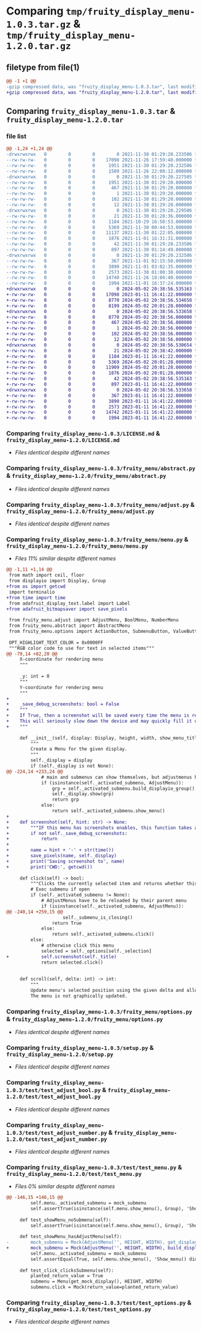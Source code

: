 # Comparing `tmp/fruity_display_menu-1.0.3.tar.gz` & `tmp/fruity_display_menu-1.2.0.tar.gz`

## filetype from file(1)

```diff
@@ -1 +1 @@
-gzip compressed data, was "fruity_display_menu-1.0.3.tar", last modified: Tue Nov 30 01:29:20 2021, max compression
+gzip compressed data, was "fruity_display_menu-1.2.0.tar", last modified: Thu May  2 20:38:56 2024, max compression
```

## Comparing `fruity_display_menu-1.0.3.tar` & `fruity_display_menu-1.2.0.tar`

### file list

```diff
@@ -1,24 +1,24 @@
-drwxrwxrwx   0        0        0        0 2021-11-30 01:29:20.233506 fruity_display_menu-1.0.3/
--rw-rw-rw-   0        0        0    17098 2021-11-26 17:59:40.000000 fruity_display_menu-1.0.3/LICENSE.md
--rw-rw-rw-   0        0        0     1951 2021-11-30 01:29:20.232506 fruity_display_menu-1.0.3/PKG-INFO
--rw-rw-rw-   0        0        0     1509 2021-11-26 22:08:12.000000 fruity_display_menu-1.0.3/README.md
-drwxrwxrwx   0        0        0        0 2021-11-30 01:29:20.227505 fruity_display_menu-1.0.3/fruity_display_menu.egg-info/
--rw-rw-rw-   0        0        0     1951 2021-11-30 01:29:20.000000 fruity_display_menu-1.0.3/fruity_display_menu.egg-info/PKG-INFO
--rw-rw-rw-   0        0        0      467 2021-11-30 01:29:20.000000 fruity_display_menu-1.0.3/fruity_display_menu.egg-info/SOURCES.txt
--rw-rw-rw-   0        0        0        1 2021-11-30 01:29:20.000000 fruity_display_menu-1.0.3/fruity_display_menu.egg-info/dependency_links.txt
--rw-rw-rw-   0        0        0      102 2021-11-30 01:29:20.000000 fruity_display_menu-1.0.3/fruity_display_menu.egg-info/requires.txt
--rw-rw-rw-   0        0        0       12 2021-11-30 01:29:20.000000 fruity_display_menu-1.0.3/fruity_display_menu.egg-info/top_level.txt
-drwxrwxrwx   0        0        0        0 2021-11-30 01:29:20.229506 fruity_display_menu-1.0.3/fruity_menu/
--rw-rw-rw-   0        0        0       21 2021-11-30 01:28:36.000000 fruity_display_menu-1.0.3/fruity_menu/__init__.py
--rw-rw-rw-   0        0        0     1184 2021-10-29 16:50:53.000000 fruity_display_menu-1.0.3/fruity_menu/abstract.py
--rw-rw-rw-   0        0        0     5369 2021-11-30 00:44:53.000000 fruity_display_menu-1.0.3/fruity_menu/adjust.py
--rw-rw-rw-   0        0        0    11137 2021-11-30 01:22:05.000000 fruity_display_menu-1.0.3/fruity_menu/menu.py
--rw-rw-rw-   0        0        0     1876 2021-11-01 16:31:31.000000 fruity_display_menu-1.0.3/fruity_menu/options.py
--rw-rw-rw-   0        0        0       42 2021-11-30 01:29:20.233506 fruity_display_menu-1.0.3/setup.cfg
--rw-rw-rw-   0        0        0      897 2021-11-30 01:14:49.000000 fruity_display_menu-1.0.3/setup.py
-drwxrwxrwx   0        0        0        0 2021-11-30 01:29:20.232506 fruity_display_menu-1.0.3/test/
--rw-rw-rw-   0        0        0      367 2021-11-01 02:15:50.000000 fruity_display_menu-1.0.3/test/test_adjust.py
--rw-rw-rw-   0        0        0     3890 2021-11-01 03:02:35.000000 fruity_display_menu-1.0.3/test/test_adjust_bool.py
--rw-rw-rw-   0        0        0     2573 2021-11-30 01:00:30.000000 fruity_display_menu-1.0.3/test/test_adjust_number.py
--rw-rw-rw-   0        0        0    14740 2021-11-26 18:04:40.000000 fruity_display_menu-1.0.3/test/test_menu.py
--rw-rw-rw-   0        0        0     1994 2021-11-01 16:37:24.000000 fruity_display_menu-1.0.3/test/test_options.py
+drwxrwxrwx   0        0        0        0 2024-05-02 20:38:56.535163 fruity_display_menu-1.2.0/
+-rw-rw-rw-   0        0        0    17098 2023-01-11 16:41:22.000000 fruity_display_menu-1.2.0/LICENSE.md
+-rw-rw-rw-   0        0        0     8770 2024-05-02 20:38:56.534658 fruity_display_menu-1.2.0/PKG-INFO
+-rw-rw-rw-   0        0        0     8199 2024-05-02 20:01:28.000000 fruity_display_menu-1.2.0/README.md
+drwxrwxrwx   0        0        0        0 2024-05-02 20:38:56.533658 fruity_display_menu-1.2.0/fruity_display_menu.egg-info/
+-rw-rw-rw-   0        0        0     8770 2024-05-02 20:38:56.000000 fruity_display_menu-1.2.0/fruity_display_menu.egg-info/PKG-INFO
+-rw-rw-rw-   0        0        0      467 2024-05-02 20:38:56.000000 fruity_display_menu-1.2.0/fruity_display_menu.egg-info/SOURCES.txt
+-rw-rw-rw-   0        0        0        1 2024-05-02 20:38:56.000000 fruity_display_menu-1.2.0/fruity_display_menu.egg-info/dependency_links.txt
+-rw-rw-rw-   0        0        0      102 2024-05-02 20:38:56.000000 fruity_display_menu-1.2.0/fruity_display_menu.egg-info/requires.txt
+-rw-rw-rw-   0        0        0       12 2024-05-02 20:38:56.000000 fruity_display_menu-1.2.0/fruity_display_menu.egg-info/top_level.txt
+drwxrwxrwx   0        0        0        0 2024-05-02 20:38:56.530654 fruity_display_menu-1.2.0/fruity_menu/
+-rw-rw-rw-   0        0        0       21 2024-05-02 20:38:42.000000 fruity_display_menu-1.2.0/fruity_menu/__init__.py
+-rw-rw-rw-   0        0        0     1184 2023-01-11 16:41:22.000000 fruity_display_menu-1.2.0/fruity_menu/abstract.py
+-rw-rw-rw-   0        0        0     5369 2024-05-02 20:01:28.000000 fruity_display_menu-1.2.0/fruity_menu/adjust.py
+-rw-rw-rw-   0        0        0    11909 2024-05-02 20:01:28.000000 fruity_display_menu-1.2.0/fruity_menu/menu.py
+-rw-rw-rw-   0        0        0     1876 2024-05-02 20:01:28.000000 fruity_display_menu-1.2.0/fruity_menu/options.py
+-rw-rw-rw-   0        0        0       42 2024-05-02 20:38:56.535163 fruity_display_menu-1.2.0/setup.cfg
+-rw-rw-rw-   0        0        0      897 2023-01-11 16:41:22.000000 fruity_display_menu-1.2.0/setup.py
+drwxrwxrwx   0        0        0        0 2024-05-02 20:38:56.533658 fruity_display_menu-1.2.0/test/
+-rw-rw-rw-   0        0        0      367 2023-01-11 16:41:22.000000 fruity_display_menu-1.2.0/test/test_adjust.py
+-rw-rw-rw-   0        0        0     3890 2023-01-11 16:41:22.000000 fruity_display_menu-1.2.0/test/test_adjust_bool.py
+-rw-rw-rw-   0        0        0     2573 2023-01-11 16:41:22.000000 fruity_display_menu-1.2.0/test/test_adjust_number.py
+-rw-rw-rw-   0        0        0    14742 2023-01-11 16:41:22.000000 fruity_display_menu-1.2.0/test/test_menu.py
+-rw-rw-rw-   0        0        0     1994 2023-01-11 16:41:22.000000 fruity_display_menu-1.2.0/test/test_options.py
```

### Comparing `fruity_display_menu-1.0.3/LICENSE.md` & `fruity_display_menu-1.2.0/LICENSE.md`

 * *Files identical despite different names*

### Comparing `fruity_display_menu-1.0.3/fruity_menu/abstract.py` & `fruity_display_menu-1.2.0/fruity_menu/abstract.py`

 * *Files identical despite different names*

### Comparing `fruity_display_menu-1.0.3/fruity_menu/adjust.py` & `fruity_display_menu-1.2.0/fruity_menu/adjust.py`

 * *Files identical despite different names*

### Comparing `fruity_display_menu-1.0.3/fruity_menu/menu.py` & `fruity_display_menu-1.2.0/fruity_menu/menu.py`

 * *Files 11% similar despite different names*

```diff
@@ -1,11 +1,14 @@
 from math import ceil, floor
 from displayio import Display, Group
+from os import getcwd
 import terminalio
+from time import time
 from adafruit_display_text.label import Label
+from adafruit_bitmapsaver import save_pixels
 
 from fruity_menu.adjust import AdjustMenu, BoolMenu, NumberMenu
 from fruity_menu.abstract import AbstractMenu
 from fruity_menu.options import ActionButton, SubmenuButton, ValueButton
 
 OPT_HIGHLIGHT_TEXT_COLOR = 0x0000FF
 """RGB color code to use for text in selected items"""
@@ -79,14 +82,20 @@
     X-coordinate for rendering menu
     """
 
     _y: int = 0
     """
     Y-coordinate for rendering menu
     """
+    
+    _save_debug_screenshots: bool = False
+    """
+    If True, then a screenshot will be saved every time the menu is redrawn.
+    This will seriously slow down the device and may quickly fill it up--use at your own risk!
+    """
 
     def __init__(self, display: Display, height, width, show_menu_title = True, title: str = 'Menu'):
         """
         Create a Menu for the given display.
         """
         self._display = display
         if (self._display is not None):
@@ -224,14 +233,24 @@
             # main and submenus can show themselves, but adjustmenus have to *be* shown
             if (isinstance(self._activated_submenu, AdjustMenu)):
                 grp = self._activated_submenu.build_displayio_group()
                 self._display.show(grp)
                 return grp
             else:
                 return self._activated_submenu.show_menu()
+            
+    def screenshot(self, hint: str) -> None:
+        """IF this menu has screenshots enables, this function takes a screenshot and saves it."""
+        if not self._save_debug_screenshots:
+            return
+        
+        name = hint + '-' + str(time())
+        save_pixels(name, self._display)
+        print('Saving screenshot to', name)
+        print('CWD:', getcwd())
 
     def click(self) -> bool:
         """Clicks the currently selected item and returns whether this menu is still open (True) or closed (False)"""
         # Exec submenu if open
         if (self._activated_submenu != None):
             # AdjustMenus have to be reloaded by their parent menu
             if (isinstance(self._activated_submenu, AdjustMenu)):
@@ -240,14 +259,15 @@
                     self._submenu_is_closing()
                 return True
             else:
                 return self._activated_submenu.click()
         else:
             # otherwise click this menu
             selected = self._options[self._selection]
+            self.screenshot(self._title)
             return selected.click()
             
 
     def scroll(self, delta: int) -> int:
         """
         Update menu's selected position using the given delta and allowing circular scrolling.
         The menu is not graphically updated.
```

### Comparing `fruity_display_menu-1.0.3/fruity_menu/options.py` & `fruity_display_menu-1.2.0/fruity_menu/options.py`

 * *Files identical despite different names*

### Comparing `fruity_display_menu-1.0.3/setup.py` & `fruity_display_menu-1.2.0/setup.py`

 * *Files identical despite different names*

### Comparing `fruity_display_menu-1.0.3/test/test_adjust_bool.py` & `fruity_display_menu-1.2.0/test/test_adjust_bool.py`

 * *Files identical despite different names*

### Comparing `fruity_display_menu-1.0.3/test/test_adjust_number.py` & `fruity_display_menu-1.2.0/test/test_adjust_number.py`

 * *Files identical despite different names*

### Comparing `fruity_display_menu-1.0.3/test/test_menu.py` & `fruity_display_menu-1.2.0/test/test_menu.py`

 * *Files 0% similar despite different names*

```diff
@@ -146,15 +146,15 @@
         self.menu._activated_submenu = mock_submenu
         self.assertTrue(isinstance(self.menu.show_menu(), Group), 'Show_menu() did not return the displayio group it used')
 
     def test_showMenu_noSubmenu(self):
         self.assertTrue(isinstance(self.menu.show_menu(), Group), 'Show_menu() did not return the displayio group it used')
 
     def test_showMenu_hasAdjustMenu(self):
-        mock_submenu = Mock(AdjustMenu('', HEIGHT, WIDTH), get_displayio_group=TRUE_ACTION)
+        mock_submenu = Mock(AdjustMenu('', HEIGHT, WIDTH), build_displayio_group=TRUE_ACTION)
         self.menu._activated_submenu = mock_submenu
         self.assertEqual(True, self.menu.show_menu(), 'Show_menu() did not return the displayio group it used')
 
     def test_click_clicksSubmenu(self):
         planted_return_value = True
         submenu = Menu(get_mock_display(), HEIGHT, WIDTH)
         submenu.click = Mock(return_value=planted_return_value)
```

### Comparing `fruity_display_menu-1.0.3/test/test_options.py` & `fruity_display_menu-1.2.0/test/test_options.py`

 * *Files identical despite different names*

